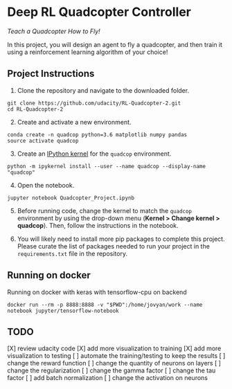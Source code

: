 # Deep RL Quadcopter Controller

*Teach a Quadcopter How to Fly!*

In this project, you will design an agent to fly a quadcopter, and then train it using a reinforcement learning algorithm of your choice! 

## Project Instructions

1. Clone the repository and navigate to the downloaded folder.

```
git clone https://github.com/udacity/RL-Quadcopter-2.git
cd RL-Quadcopter-2
```

2. Create and activate a new environment.

```
conda create -n quadcop python=3.6 matplotlib numpy pandas
source activate quadcop
```

3. Create an [IPython kernel](http://ipython.readthedocs.io/en/stable/install/kernel_install.html) for the `quadcop` environment. 
```
python -m ipykernel install --user --name quadcop --display-name "quadcop"
```

4. Open the notebook.
```
jupyter notebook Quadcopter_Project.ipynb
```

5. Before running code, change the kernel to match the `quadcop` environment by using the drop-down menu (**Kernel > Change kernel > quadcop**). Then, follow the instructions in the notebook.

6. You will likely need to install more pip packages to complete this project.  Please curate the list of packages needed to run your project in the `requirements.txt` file in the repository.

## Running on docker

Running on docker with keras with tensorflow-cpu on backend 
```
docker run --rm -p 8888:8888 -v "$PWD":/home/jovyan/work --name notebook jupyter/tensorflow-notebook
```

## TODO

[X] review udacity code
[X] add more visualization to training
[X] add more visualization to testing
[ ] automate the training/testing to keep the results
[ ] change the reward function
[ ] change the quantity of neurons on layers
[ ] change the regularization
[ ] change the gamma factor
[ ] change the tau factor
[ ] add batch normalization
[ ] change the activation on neurons
